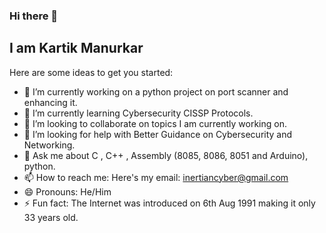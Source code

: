 ### Hi there 👋
## I am Kartik Manurkar 
<!--
**AlphaInertia/AlphaInertia** is a ✨ _special_ ✨ repository because its `README.md` (this file) appears on your GitHub profile.
-->
Here are some ideas to get you started:

- 🔭 I’m currently working on a python project on port scanner and enhancing it.
- 🌱 I’m currently learning Cybersecurity CISSP Protocols.
- 👯 I’m looking to collaborate on topics I am currently working on.
- 🤔 I’m looking for help with Better Guidance on Cybersecurity and Networking.
- 💬 Ask me about C , C++ , Assembly (8085, 8086, 8051 and Arduino), python.
- 📫 How to reach me: Here's my email: inertiancyber@gmail.com
- 😄 Pronouns: He/Him
- ⚡ Fun fact: The Internet was introduced on 6th Aug 1991 making it only 33 years old.

